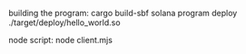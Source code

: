 
building the program:
cargo build-sbf
solana program deploy ./target/deploy/hello_world.so

node script:
node client.mjs